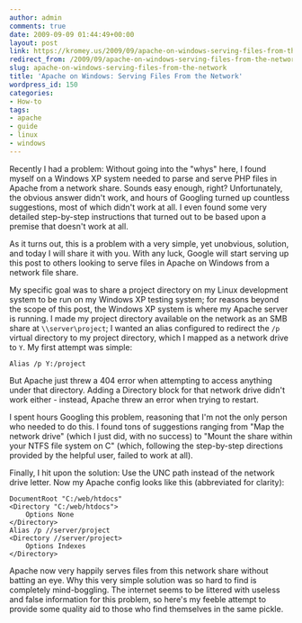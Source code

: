 ```yaml
---
author: admin
comments: true
date: 2009-09-09 01:44:49+00:00
layout: post
link: https://kromey.us/2009/09/apache-on-windows-serving-files-from-the-network-150.html
redirect_from: /2009/09/apache-on-windows-serving-files-from-the-network-150.html
slug: apache-on-windows-serving-files-from-the-network
title: 'Apache on Windows: Serving Files From the Network'
wordpress_id: 150
categories:
- How-to
tags:
- apache
- guide
- linux
- windows
---
```


Recently I had a problem: Without going into the "whys" here, I found myself on a Windows XP system needed to parse and serve PHP files in Apache from a network share. Sounds easy enough, right? Unfortunately, the obvious answer didn't work, and hours of Googling turned up countless suggestions, most of which didn't work at all. I even found some very detailed step-by-step instructions that turned out to be based upon a premise that doesn't work at all.

As it turns out, this is a problem with a very simple, yet unobvious, solution, and today I will share it with you. With any luck, Google will start serving up this post to others looking to serve files in Apache on Windows from a network file share.

My specific goal was to share a project directory on my Linux development system to be run on my Windows XP testing system; for reasons beyond the scope of this post, the Windows XP system is where my Apache server is running. I made my project directory available on the network as an SMB share at `\\server\project`; I wanted an alias configured to redirect the `/p` virtual directory to my project directory, which I mapped as a network drive to `Y`. My first attempt was simple:

    
    Alias /p Y:/project


But Apache just threw a 404 error when attempting to access anything under that directory. Adding a Directory block for that network drive didn't work either - instead, Apache threw an error when trying to restart.

I spent hours Googling this problem, reasoning that I'm not the only person who needed to do this. I found tons of suggestions ranging from "Map the network drive" (which I just did, with no success) to "Mount the share within your NTFS file system on C" (which, following the step-by-step directions provided by the helpful user, failed to work at all).

Finally, I hit upon the solution: Use the UNC path instead of the network drive letter. Now my Apache config looks like this (abbreviated for clarity):

    
    DocumentRoot "C:/web/htdocs"
    <Directory "C:/web/htdocs">
        Options None
    </Directory>
    Alias /p //server/project
    <Directory //server/project>
        Options Indexes
    </Directory>


Apache now very happily serves files from this network share without batting an eye. Why this very simple solution was so hard to find is completely mind-boggling. The internet seems to be littered with useless and false information for this problem, so here's my feeble attempt to provide some quality aid to those who find themselves in the same pickle.

